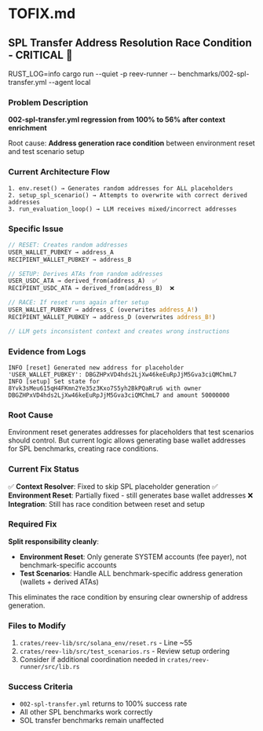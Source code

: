 # TOFIX.md

## SPL Transfer Address Resolution Race Condition - CRITICAL 🚨

RUST_LOG=info cargo run --quiet -p reev-runner -- benchmarks/002-spl-transfer.yml --agent local

### Problem Description
**002-spl-transfer.yml regression from 100% to 56% after context enrichment**

Root cause: **Address generation race condition** between environment reset and test scenario setup

### Current Architecture Flow
```
1. env.reset() → Generates random addresses for ALL placeholders
2. setup_spl_scenario() → Attempts to overwrite with correct derived addresses
3. run_evaluation_loop() → LLM receives mixed/incorrect addresses
```

### Specific Issue
```rust
// RESET: Creates random addresses
USER_WALLET_PUBKEY → address_A
RECIPIENT_WALLET_PUBKEY → address_B

// SETUP: Derives ATAs from random addresses
USER_USDC_ATA → derived_from(address_A)  ✅
RECIPIENT_USDC_ATA → derived_from(address_B)  ❌

// RACE: If reset runs again after setup
USER_WALLET_PUBKEY → address_C (overwrites address_A!)
RECIPIENT_WALLET_PUBKEY → address_D (overwrites address_B!)

// LLM gets inconsistent context and creates wrong instructions
```

### Evidence from Logs
```
INFO [reset] Generated new address for placeholder 'USER_WALLET_PUBKEY': DBGZHPxVD4hds2LjXw46keEuRpJjM5Gva3ciQMChmL7
INFO [setup] Set state for 8Yvk3sMeu615qH4FKmn2Ye35z3Kxo7S5yh2BkPQaRru6 with owner DBGZHPxVD4hds2LjXw46keEuRpJjM5Gva3ciQMChmL7 and amount 50000000
```

### Root Cause
Environment reset generates addresses for placeholders that test scenarios should control. But current logic allows generating base wallet addresses for SPL benchmarks, creating race conditions.

### Current Fix Status
✅ **Context Resolver**: Fixed to skip SPL placeholder generation
✅ **Environment Reset**: Partially fixed - still generates base wallet addresses
❌ **Integration**: Still has race condition between reset and setup

### Required Fix
**Split responsibility cleanly**:
- **Environment Reset**: Only generate SYSTEM accounts (fee payer), not benchmark-specific accounts
- **Test Scenarios**: Handle ALL benchmark-specific address generation (wallets + derived ATAs)

This eliminates the race condition by ensuring clear ownership of address generation.

### Files to Modify
1. `crates/reev-lib/src/solana_env/reset.rs` - Line ~55
2. `crates/reev-lib/src/test_scenarios.rs` - Review setup ordering
3. Consider if additional coordination needed in `crates/reev-runner/src/lib.rs`

### Success Criteria
- `002-spl-transfer.yml` returns to 100% success rate
- All other SPL benchmarks work correctly
- SOL transfer benchmarks remain unaffected

